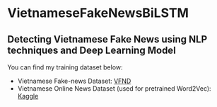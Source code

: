 # VietnameseFakeNewsBiLSTM
Detecting Vietnamese Fake News using NLP techniques and Deep Learning Model
  --
  You can find my training dataset below:
  * Vietnamese Fake-news Dataset: [VFND](https://github.com/WhySchools/VFND-vietnamese-fake-news-datasets/blob/master/CSV/vn_news_223_tdlfr.csv)
  * Vietnamese Online News Dataset (used for pretrained Word2Vec): [Kaggle](https://www.kaggle.com/datasets/haitranquangofficial/vietnamese-online-news-dataset)
